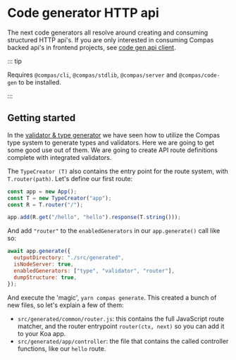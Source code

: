 # Code generator HTTP api

The next code generators all resolve around creating and consuming structured
HTTP api's. If you are only interested in consuming Compas backed api's in
frontend projects, see
[code gen api client](/features/code-gen-api-client.html).

::: tip

Requires `@compas/cli`, `@compas/stdlib`, `@compas/server` and
`@compas/code-gen` to be installed.

:::

## Getting started

In the [validator & type generator](/features/code-gen-validators.html) we have
seen how to utilize the Compas type system to generate types and validators.
Here we are going to get some good use out of them. We are going to create API
route definitions complete with integrated validators.

The `TypeCreator (T)` also contains the entry point for the route system, with
`T.router(path)`. Let's define our first route:

```js
const app = new App();
const T = new TypeCreator("app");
const R = T.router("/");

app.add(R.get("/hello", "hello").response(T.string()));
```

And add `"router"` to the `enabledGenerators` in our `app.generate()` call like
so:

```js
await app.generate({
  outputDirectory: "./src/generated",
  isNodeServer: true,
  enabledGenerators: ["type", "validator", "router"],
  dumpStructure: true,
});
```

And execute the 'magic', `yarn compas generate`. This created a bunch of new
files, so let's explain a few of them:

- `src/generated/common/router.js`: this contains the full JavaScript route
  matcher, and the router entrypoint `router(ctx, next)` so you can add it to
  your Koa app.
- `src/generated/app/controller`: the file that contains the called controller
  functions, like our `hello` route.

[//]: #
[//]: # "## TODO:"
[//]: #
[//]: # "- Implement controller"
[//]: # "- Add to Koa app, reference http-server.html"
[//]: # "- Do a call"
[//]: # "- A query & params, with body parser"
[//]: # "- Show validation"
[//]: # "- Show other http methods & idempotent"
[//]: # "- Show tags"
[//]: # "- Show files upload & serving"
[//]: #
